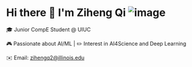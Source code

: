 # Hi there 👋 I'm Ziheng Qi ![image](https://github.com/user-attachments/assets/d32e7817-6b74-4c0b-849f-329b00e74cf6)





🎓 Junior CompE Student @ UIUC  

🎮 Passionate about AI/ML | ✏️ Interest in AI4Science and Deep Learning

✉️ Email: [zihengq2@illinois.edu](mailto:zihengq2@illinois.edu)
